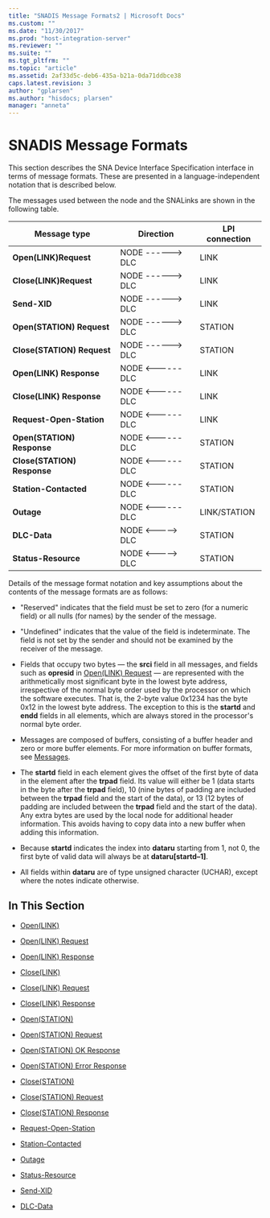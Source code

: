 ```yaml
---
title: "SNADIS Message Formats2 | Microsoft Docs"
ms.custom: ""
ms.date: "11/30/2017"
ms.prod: "host-integration-server"
ms.reviewer: ""
ms.suite: ""
ms.tgt_pltfrm: ""
ms.topic: "article"
ms.assetid: 2af33d5c-deb6-435a-b21a-0da71ddbce38
caps.latest.revision: 3
author: "gplarsen"
ms.author: "hisdocs; plarsen"
manager: "anneta"
---
```

# SNADIS Message Formats
This section describes the SNA Device Interface Specification interface in terms of message formats. These are presented in a language-independent notation that is described below.  
  
 The messages used between the node and the SNALinks are shown in the following table.  
  
|Message type|Direction|LPI connection|  
|------------------|---------------|--------------------|  
|**Open(LINK)Request**|NODE ------> DLC|LINK|  
|**Close(LINK)Request**|NODE ------> DLC|LINK|  
|**Send-XID**|NODE ------> DLC|LINK|  
|**Open(STATION) Request**|NODE ------> DLC|STATION|  
|**Close(STATION) Request**|NODE ------> DLC|STATION|  
|**Open(LINK) Response**|NODE <------ DLC|LINK|  
|**Close(LINK) Response**|NODE <------ DLC|LINK|  
|**Request-Open-Station**|NODE <------ DLC|LINK|  
|**Open(STATION) Response**|NODE <------ DLC|STATION|  
|**Close(STATION) Response**|NODE <------ DLC|STATION|  
|**Station-Contacted**|NODE <------ DLC|STATION|  
|**Outage**|NODE <------ DLC|LINK/STATION|  
|**DLC-Data**|NODE \<-----> DLC|STATION|  
|**Status-Resource**|NODE \<-----> DLC|STATION|  
  
 Details of the message format notation and key assumptions about the contents of the message formats are as follows:  
  
-   "Reserved" indicates that the field must be set to zero (for a numeric field) or all nulls (for names) by the sender of the message.  
  
-   "Undefined" indicates that the value of the field is indeterminate. The field is not set by the sender and should not be examined by the receiver of the message.  
  
-   Fields that occupy two bytes — the **srci** field in all messages, and fields such as **opresid** in [Open(LINK) Request](../core/open-link-request1.md) — are represented with the arithmetically most significant byte in the lowest byte address, irrespective of the normal byte order used by the processor on which the software executes. That is, the 2-byte value 0x1234 has the byte 0x12 in the lowest byte address. The exception to this is the **startd** and **endd** fields in all elements, which are always stored in the processor's normal byte order.  
  
-   Messages are composed of buffers, consisting of a buffer header and zero or more buffer elements. For more information on buffer formats, see [Messages](./messages-snadis-1.md).  
  
-   The **startd** field in each element gives the offset of the first byte of data in the element after the **trpad** field. Its value will either be 1 (data starts in the byte after the **trpad** field), 10 (nine bytes of padding are included between the **trpad** field and the start of the data), or 13 (12 bytes of padding are included between the **trpad** field and the start of the data). Any extra bytes are used by the local node for additional header information. This avoids having to copy data into a new buffer when adding this information.  
  
-   Because **startd** indicates the index into **dataru** starting from 1, not 0, the first byte of valid data will always be at **dataru[startd–1]**.  
  
-   All fields within **dataru** are of type unsigned character (UCHAR), except where the notes indicate otherwise.  
  
## In This Section  
  
-   [Open(LINK)](../core/open-link-1.md)  
  
-   [Open(LINK) Request](../core/open-link-request1.md)  
  
-   [Open(LINK) Response](../core/open-link-response2.md)  
  
-   [Close(LINK)](../core/close-link-1.md)  
  
-   [Close(LINK) Request](../core/close-link-request1.md)  
  
-   [Close(LINK) Response](../core/close-link-response2.md)  
  
-   [Open(STATION)](../core/open-station-1.md)  
  
-   [Open(STATION) Request](../core/open-station-request2.md)  
  
-   [Open(STATION) OK Response](../core/open-station-oresponse1.md)  
  
-   [Open(STATION) Error Response](../core/open-station-error-response1.md)  
  
-   [Close(STATION)](../core/close-station-1.md)  
  
-   [Close(STATION) Request](../core/close-station-request2.md)  
  
-   [Close(STATION) Response](../core/close-station-response1.md)  
  
-   [Request-Open-Station](../core/request-open-station2.md)  
  
-   [Station-Contacted](../core/station-contacted1.md)  
  
-   [Outage](../core/outage2.md)  
  
-   [Status-Resource](../core/status-resource-snadis-1.md)  
  
-   [Send-XID](../core/send-xid1.md)  
  
-   [DLC-Data](../core/dlc-data1.md)